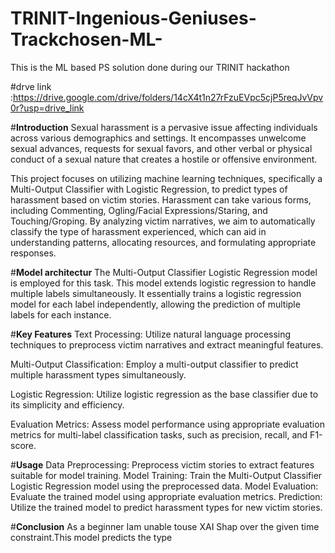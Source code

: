 # TRINIT-Ingenious-Geniuses-Trackchosen-ML-
This is the ML based PS solution done during our TRINIT hackathon


#drve link :https://drive.google.com/drive/folders/14cX4t1n27rFzuEVpc5cjP5reqJvVpv0r?usp=drive_link

#**Introduction**
Sexual harassment is a pervasive issue affecting individuals across various demographics and settings. It encompasses unwelcome sexual advances, requests for sexual favors, and other verbal or physical conduct of a sexual nature that creates a hostile or offensive environment.

This project focuses on utilizing machine learning techniques, specifically a Multi-Output Classifier with Logistic Regression, to predict types of harassment based on victim stories. Harassment can take various forms, including Commenting, Ogling/Facial Expressions/Staring, and Touching/Groping. By analyzing victim narratives, we aim to automatically classify the type of harassment experienced, which can aid in understanding patterns, allocating resources, and formulating appropriate responses.

#**Model architectur**
The Multi-Output Classifier Logistic Regression model is employed for this task. This model extends logistic regression to handle multiple labels simultaneously. It essentially trains a logistic regression model for each label independently, allowing the prediction of multiple labels for each instance.

#**Key Features**
Text Processing: Utilize natural language processing techniques to preprocess victim narratives and extract meaningful features.

Multi-Output Classification: Employ a multi-output classifier to predict multiple harassment types simultaneously.

Logistic Regression: Utilize logistic regression as the base classifier due to its simplicity and efficiency.

Evaluation Metrics: Assess model performance using appropriate evaluation metrics for multi-label classification tasks, such as precision, recall, and F1-score.

#**Usage**
Data Preprocessing: Preprocess victim stories to extract features suitable for model training.
Model Training: Train the Multi-Output Classifier Logistic Regression model using the preprocessed data.
Model Evaluation: Evaluate the trained model using appropriate evaluation metrics.
Prediction: Utilize the trained model to predict harassment types for new victim stories.


#**Conclusion**
As a beginner Iam unable touse XAI Shap over the given time constraint.This model predicts the type
